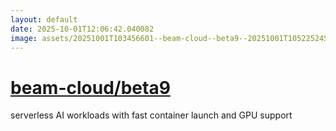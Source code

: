 ```yaml
---
layout: default
date: 2025-10-01T12:06:42.040082
image: assets/20251001T103456601--beam-cloud--beta9--20251001T105225245--cropped.png
---
```


# [beam-cloud/beta9](https://github.com/beam-cloud/beta9)

serverless AI workloads with fast container launch and GPU support
